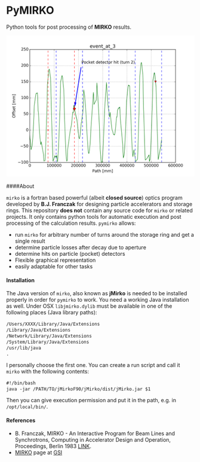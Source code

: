 # PyMIRKO

Python tools for post processing of **MIRKO** results.

![pymirko](https://raw.githubusercontent.com/xaratustrah/pymirko/master/rsrc/screenshot.png)

####About

`mirko` is a fortran based powerful (albeit **closed source**) optics program developed by **B.J. Franczak** for designing particle accelerators and storage rings. This repository **does not** contain any source code for `mirko` or related projects. It only contains python tools for automatic execution and post processing of the calculation results. `pymirko` allows:

* run `mirko` for arbitrary number of turns around the storage ring and get a single result
* determine particle losses after decay due to aperture
* determine hits on particle (pocket) detectors
* Flexible graphical representation
* easily adaptable for other tasks

#### Installation

The Java version of `mirko`, also known as **jMirko** is needed to be installed properly in order for `pymirko` to work. You need a working Java installation as well. Under OSX `libjmirko.dylib` must be available in one of the following places (Java library paths):

    /Users/XXXX/Library/Java/Extensions
    /Library/Java/Extensions
    /Network/Library/Java/Extensions
    /System/Library/Java/Extensions
    /usr/lib/java
    .

I personally choose the first one. You can create a run script and call it `mirko` with the following contents:

    #!/bin/bash
    java -jar /PATH/TO/jMirkoF90/jMirko/dist/jMirko.jar $1

Then you can give execution permission and put it in the path, e.g. in `/opt/local/bin/`.


#### References

* B. Franczak, MIRKO - An Interactive Program for Beam Lines and Synchrotrons, Computing in Accelerator Design and Operation, Proceedings, Berlin 1983 [LINK](http://dx.doi.org/10.1007/3540139095_102).
* [MIRKO](https://www.gsi.de/en/work/fairgsi/primary_beams/system_planning/projects_pbsp/mirko.htm) page at [GSI](http://www.gsi.de)
